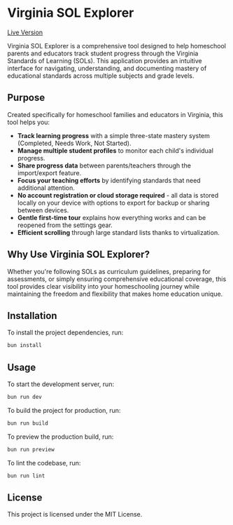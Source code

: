 # Virginia SOL Explorer

[Live Version](https://clates.github.io/v-sol-explorer/)

Virginia SOL Explorer is a comprehensive tool designed to help homeschool parents and educators track student progress through the Virginia Standards of Learning (SOLs). This application provides an intuitive interface for navigating, understanding, and documenting mastery of educational standards across multiple subjects and grade levels.

## Purpose

Created specifically for homeschool families and educators in Virginia, this tool helps you:

* **Track learning progress** with a simple three-state mastery system (Completed, Needs Work, Not Started).
* **Manage multiple student profiles** to monitor each child's individual progress.
* **Share progress data** between parents/teachers through the import/export feature.
* **Focus your teaching efforts** by identifying standards that need additional attention.
* **No account registration or cloud storage required** - all data is stored locally on your device with options to export for backup or sharing between devices.
* **Gentle first-time tour** explains how everything works and can be reopened from the settings gear.
* **Efficient scrolling** through large standard lists thanks to virtualization.

## Why Use Virginia SOL Explorer?

Whether you're following SOLs as curriculum guidelines, preparing for assessments, or simply ensuring comprehensive educational coverage, this tool provides clear visibility into your homeschooling journey while maintaining the freedom and flexibility that makes home education unique.

## Installation

To install the project dependencies, run:

```sh
bun install
```

## Usage

To start the development server, run:

```sh
bun run dev
```

To build the project for production, run:

```sh
bun run build
```

To preview the production build, run:

```sh
bun run preview
```

To lint the codebase, run:

```sh
bun run lint
```

## License

This project is licensed under the MIT License.